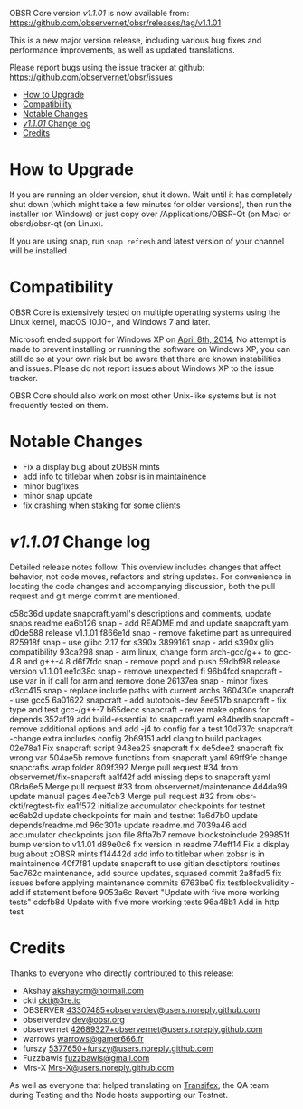OBSR Core version *v1.1.01* is now available from:  <https://github.com/observernet/obsr/releases/tag/v1.1.01>

This is a new major version release, including various bug fixes and performance improvements, as well as updated translations.

Please report bugs using the issue tracker at github: <https://github.com/observernet/obsr/issues>

- [How to Upgrade](#how-to-upgrade)
- [Compatibility](#compatibility)
- [Notable Changes](#notable-changes)
- [*v1.1.01* Change log](#v1101-change-log)
- [Credits](#credits)

How to Upgrade
==============

If you are running an older version, shut it down. Wait until it has completely shut down (which might take a few minutes for older versions), then run the installer (on Windows) or just copy over /Applications/OBSR-Qt (on Mac) or obsrd/obsr-qt (on Linux).

If you are using snap, run `snap refresh` and latest version of your channel will be installed


Compatibility
==============

OBSR Core is extensively tested on multiple operating systems using the Linux kernel, macOS 10.10+, and Windows 7 and later.

Microsoft ended support for Windows XP on [April 8th, 2014](https://www.microsoft.com/en-us/WindowsForBusiness/end-of-xp-support), No attempt is made to prevent installing or running the software on Windows XP, you can still do so at your own risk but be aware that there are known instabilities and issues. Please do not report issues about Windows XP to the issue tracker.

OBSR Core should also work on most other Unix-like systems but is not frequently tested on them.
 
Notable Changes
==============

- Fix a display bug about zOBSR mints
- add info to titlebar when zobsr is in maintainence
- minor bugfixes
- minor snap update
- fix crashing when staking for some clients

*v1.1.01* Change log
==============

Detailed release notes follow. This overview includes changes that affect behavior, not code moves, refactors and string updates. For convenience in locating the code changes and accompanying discussion, both the pull request and git merge commit are mentioned.

c58c36d update snapcraft.yaml's descriptions and comments, update snaps readme
ea6b126 snap - add README.md and update snapcraft.yaml
d0de588 release v1.1.01
f866e1d snap - remove faketime part as unrequired
825918f snap - use glibc 2.17 for s390x
3899161 snap - add s390x glib compatibility
93ca298 snap - arm linux, change form arch-gcc/g++ to gcc-4.8 and g++-4.8
d6f7fdc snap - remove popd and push
59dbf98 release version v1.1.01
ee1d38c snap - remove unexpected fi
96b4fcd snapcraft - use var in if call for arm and remove done
26137ea snap - minor fixes
d3cc415 snap - replace include paths with current archs
360430e snapcraft - use gcc5
6a01622 snapcraft - add autotools-dev
8ee517b snapcraft - fix type and test gcc-/g++-7
b65decc snapcraft - rever make options for depends
352af19 add build-essential to snapcraft.yaml
e84bedb snapcraft - remove additional options and add -j4 to config for a test
10d737c snapcraft -change extra includes config
2b69151 add clang to build packages
02e78a1 Fix snapcraft script
948ea25 snapcraft fix
de5dee2 snapcraft fix wrong var
504ae5b remove functions from snapcraft.yaml
69ff9fe change snapcrafts wrap folder
809f392 Merge pull request #34 from observernet/fix-snapcraft
aa1f42f add missing deps to snapcraft.yaml
08da6e5 Merge pull request #33 from observernet/maintenance
4d4da99 update manual pages
4ee7cb3 Merge pull request #32 from obsr-ckti/regtest-fix
ea1f572 initialize accumulator checkpoints for testnet
ec6ab2d update checkpoints for main and testnet
1a6d7b0 update depends/readme.md
96c301e update readme.md
7039a46 add accumulator checkpoints json file
8ffa7b7 remove blockstoinclude
299851f bump version to v1.1.01
d89e0c6 fix version in readme
74eff14 Fix a display bug about zOBSR mints
f14442d add info to titlebar when zobsr is in maintainence
40f7f81 update snapcraft to use gitian desctiptors routines
5ac762c maintenance, add source updates, squased commit
2a8fad5 fix issues before applying maintenance commits
6763be0 fix testblockvalidity - add if statement before
9053a6c Revert "Update with five more working tests"
cdcfb8d Update with five more working tests
96a48b1 Add in http test
 
Credits
==============

Thanks to everyone who directly contributed to this release:

- Akshay <akshaycm@hotmail.com>
- ckti <ckti@3re.io>
- OBSERVER <43307485+observerdev@users.noreply.github.com>
- observerdev <dev@obsr.org>
- observernet <42689327+observernet@users.noreply.github.com>
- warrows <warrows@gamer666.fr>
- furszy <5377650+furszy@users.noreply.github.com>
- Fuzzbawls <fuzzbawls@gmail.com>
- Mrs-X <Mrs-X@users.noreply.github.com>

As well as everyone that helped translating on [Transifex](https://www.transifex.com/observer/obsr/dashboard/), the QA team during Testing and the Node hosts supporting our Testnet.